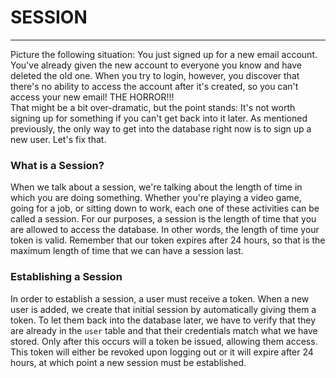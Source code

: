 # SESSION
---

Picture the following situation: You just signed up for a new email account. You've already given the new account to everyone you know and have deleted the old one. When you try to login, however, you discover that there's no ability to access the account after it's created, so you can't access your new email! THE HORROR!!! <br>
That might be a bit over-dramatic, but the point stands: It's not worth signing up for something if you can't get back into it later. As mentioned previously, the only way to get into the database right now is to sign up a new user. Let's fix that.

### What is a Session?
When we talk about a session, we're talking about the length of time in which you are doing something. Whether you're playing a video game, going for a job, or sitting down to work, each one of these activities can be called a session. For our purposes, a session is the length of time that you are allowed to access the database. In other words, the length of time your token is valid. Remember that our token expires after 24 hours, so that is the maximum length of time that we can have a session last.

### Establishing a Session
In order to establish a session, a user must receive a token. When a new user is added, we create that initial session by automatically giving them a token. To let them back into the database later, we have to verify that they are already in the `user` table and that their credentials match what we have stored. Only after this occurs will a token be issued, allowing them access. This token will either be revoked upon logging out or it will expire after 24 hours, at which point a new session must be established.